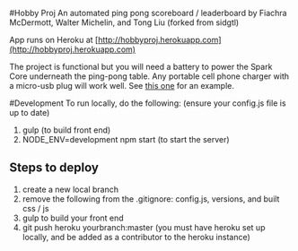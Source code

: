 #Hobby Proj
An automated ping pong scoreboard / leaderboard by Fiachra McDermott, Walter Michelin, and Tong Liu (forked from sidgtl)

App runs on Heroku at [http://hobbyproj.herokuapp.com](http://hobbyproj.herokuapp.com)


The project is functional but you will need a battery to power the Spark Core underneath the ping-pong table. Any portable cell phone charger with a micro-usb plug will work well. See [this one](http://www.amazon.com/Anker-Generation-Astro-mini-Lipstick-Sized/dp/B005X1Y7I2/ref=sr_1_1?ie=UTF8&qid=1440196538&sr=8-1&keywords=portable+charger) for an example. 

#Development
To run locally, do the following: (ensure your config.js file is up to date)

1. gulp (to build front end)
2. NODE_ENV=development npm start (to start the server)

Steps to deploy
---------------
1. create a new local branch 
2. remove the following from the .gitignore: config.js, versions, and built css / js
3. gulp to build your front end
3. git push heroku yourbranch:master (you must have heroku set up locally, and be added as a contributor to the heroku instance)

